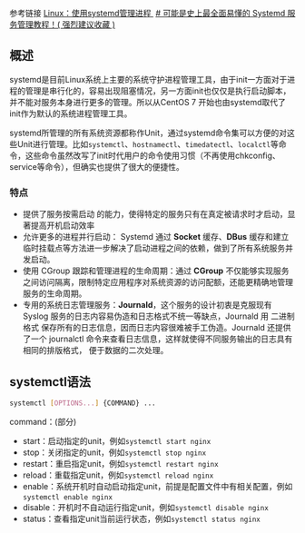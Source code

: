 ```toc
```
参考链接 
[Linux：使用systemd管理进程 ](https://www.cnblogs.com/Rohn/p/14489587.html)
[# 可能是史上最全面易懂的 Systemd 服务管理教程！( 强烈建议收藏 )](https://cloud.tencent.com/developer/article/1516125)
					


## 概述

systemd是目前Linux系统上主要的系统守护进程管理工具，由于init一方面对于进程的管理是串行化的，容易出现阻塞情况，另一方面init也仅仅是执行启动脚本，并不能对服务本身进行更多的管理。所以从CentOS 7 开始也由systemd取代了init作为默认的系统进程管理工具。

systemd所管理的所有系统资源都称作Unit，通过systemd命令集可以方便的对这些Unit进行管理。比如`systemctl`、`hostnamectl`、`timedatectl`、`localctl`等命令，这些命令虽然改写了init时代用户的命令使用习惯（不再使用chkconfig、service等命令），但确实也提供了很大的便捷性。

### 特点

-   提供了服务按需启动 的能力，使得特定的服务只有在真定被请求时才启动，显著提高开机启动效率
-   允许更多的进程并行启动： Systemd 通过 **Socket** 缓存、**DBus** 缓存和建立临时挂载点等方法进一步解决了启动进程之间的依赖，做到了所有系统服务并发启动。
-   使用 CGroup 跟踪和管理进程的生命周期：通过 **CGroup** 不仅能够实现服务之间访问隔离，限制特定应用程序对系统资源的访问配额，还能更精确地管理服务的生命周期。
-   专用的系统日志管理服务：**Journald**，这个服务的设计初衷是克服现有 Syslog 服务的日志内容易伪造和日志格式不统一等缺点，Journald 用 二进制格式 保存所有的日志信息，因而日志内容很难被手工伪造。Journald 还提供了一个 journalctl 命令来查看日志信息，这样就使得不同服务输出的日志具有相同的排版格式， 便于数据的二次处理。

## systemctl语法

```bash
systemctl [OPTIONS...] {COMMAND} ...
```
command：(部分)
-   start：启动指定的unit，例如`systemctl start nginx`
-   stop：关闭指定的unit，例如`systemctl stop nginx`
-   restart：重启指定unit，例如`systemctl restart nginx`
-   reload：重载指定unit，例如`systemctl reload nginx`
-   enable：系统开机时自动启动指定unit，前提是配置文件中有相关配置，例如`systemctl enable nginx`
-   disable：开机时不自动运行指定unit，例如`systemctl disable nginx`
-   status：查看指定unit当前运行状态，例如`systemctl status nginx`


